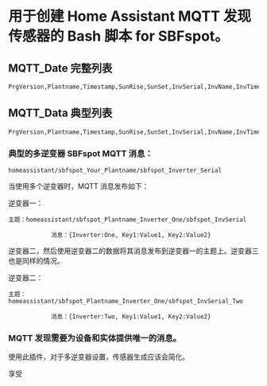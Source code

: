 # 用于创建 Home Assistant MQTT 发现传感器的 Bash 脚本 for SBFspot。

## MQTT_Date 完整列表

```
PrgVersion,Plantname,Timestamp,SunRise,SunSet,InvSerial,InvName,InvTime,InvStatus,InvSwVer,InvClass,InvType,InvTemperature,InvGridRelay,EToday,ETotal,GridFreq,PACTot,PAC1,PAC2,PAC3,UAC1,UAC2,UAC3,IAC1,IAC2,IAC3,OperTm,FeedTm,PDCTot,PDC1,PDC2,PDC,UDC1,UDC2,UDC,IDC1,IDC2,IDC,BTSignal,BatTmpVal,BatVol,BatAmp,BatChaStt,InvWakeupTm,InvSleepTm,MeteringWOut,MeteringWIn,MeteringWTot
```

## MQTT_Data 典型列表

```
PrgVersion,Plantname,Timestamp,SunRise,SunSet,InvSerial,InvName,InvTime,InvStatus,InvSwVer,InvClass,InvType,InvTemperature,InvGridRelay,EToday,ETotal,GridFreq,PACTot,PAC1,UAC1,IAC1,OperTm,FeedTm,PDCTot,UDC1,UDC2,IDC1,IDC2,PDC1,PDC2,BTSignal,InvWakeupTm,InvSleepTm
```

### 典型的多逆变器 SBFspot MQTT 消息：

```
homeassistant/sbfspot_Your_Plantname/sbfspot_Inverter_Serial
```

当使用多个逆变器时，MQTT 消息发布如下：

逆变器一：

```
主题：homeassistant/sbfspot_Plantname_Inverter_One/sbfspot_InvSerial

            消息：{Inverter:One, Key1:Value1, Key2:Value2}
```

逆变器二，然后使用逆变器二的数据将其消息发布到逆变器一的主题上。逆变器三也是同样的情况。

逆变器二：

```
主题：homeassistant/sbfspot_Plantname_Inverter_One/sbfspot_InvSerial_Two

            消息：{Inverter:Two, Key1:Value1, Key2:Value2}
```

### MQTT 发现需要为设备和实体提供唯一的消息。

使用此插件，对于多逆变器设置，传感器生成应该会简化。

享受